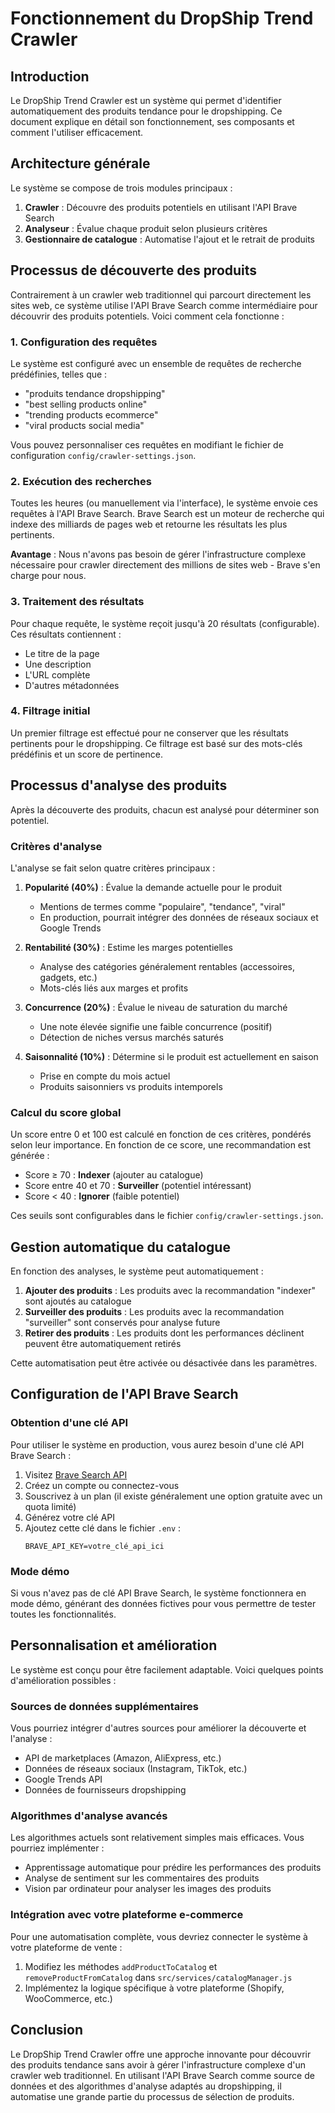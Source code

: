 # Fonctionnement du DropShip Trend Crawler

## Introduction

Le DropShip Trend Crawler est un système qui permet d'identifier automatiquement des produits tendance pour le dropshipping. Ce document explique en détail son fonctionnement, ses composants et comment l'utiliser efficacement.

## Architecture générale

Le système se compose de trois modules principaux :

1. **Crawler** : Découvre des produits potentiels en utilisant l'API Brave Search
2. **Analyseur** : Évalue chaque produit selon plusieurs critères
3. **Gestionnaire de catalogue** : Automatise l'ajout et le retrait de produits

## Processus de découverte des produits

Contrairement à un crawler web traditionnel qui parcourt directement les sites web, ce système utilise l'API Brave Search comme intermédiaire pour découvrir des produits potentiels. Voici comment cela fonctionne :

### 1. Configuration des requêtes

Le système est configuré avec un ensemble de requêtes de recherche prédéfinies, telles que :
- "produits tendance dropshipping"
- "best selling products online"
- "trending products ecommerce"
- "viral products social media"

Vous pouvez personnaliser ces requêtes en modifiant le fichier de configuration `config/crawler-settings.json`.

### 2. Exécution des recherches

Toutes les heures (ou manuellement via l'interface), le système envoie ces requêtes à l'API Brave Search. Brave Search est un moteur de recherche qui indexe des milliards de pages web et retourne les résultats les plus pertinents.

**Avantage** : Nous n'avons pas besoin de gérer l'infrastructure complexe nécessaire pour crawler directement des millions de sites web - Brave s'en charge pour nous.

### 3. Traitement des résultats

Pour chaque requête, le système reçoit jusqu'à 20 résultats (configurable). Ces résultats contiennent :
- Le titre de la page
- Une description
- L'URL complète
- D'autres métadonnées

### 4. Filtrage initial

Un premier filtrage est effectué pour ne conserver que les résultats pertinents pour le dropshipping. Ce filtrage est basé sur des mots-clés prédéfinis et un score de pertinence.

## Processus d'analyse des produits

Après la découverte des produits, chacun est analysé pour déterminer son potentiel. 

### Critères d'analyse

L'analyse se fait selon quatre critères principaux :

1. **Popularité (40%)** : Évalue la demande actuelle pour le produit
   - Mentions de termes comme "populaire", "tendance", "viral"
   - En production, pourrait intégrer des données de réseaux sociaux et Google Trends

2. **Rentabilité (30%)** : Estime les marges potentielles
   - Analyse des catégories généralement rentables (accessoires, gadgets, etc.)
   - Mots-clés liés aux marges et profits

3. **Concurrence (20%)** : Évalue le niveau de saturation du marché
   - Une note élevée signifie une faible concurrence (positif)
   - Détection de niches versus marchés saturés

4. **Saisonnalité (10%)** : Détermine si le produit est actuellement en saison
   - Prise en compte du mois actuel
   - Produits saisonniers vs produits intemporels

### Calcul du score global

Un score entre 0 et 100 est calculé en fonction de ces critères, pondérés selon leur importance. En fonction de ce score, une recommandation est générée :

- Score ≥ 70 : **Indexer** (ajouter au catalogue)
- Score entre 40 et 70 : **Surveiller** (potentiel intéressant)
- Score < 40 : **Ignorer** (faible potentiel)

Ces seuils sont configurables dans le fichier `config/crawler-settings.json`.

## Gestion automatique du catalogue

En fonction des analyses, le système peut automatiquement :

1. **Ajouter des produits** : Les produits avec la recommandation "indexer" sont ajoutés au catalogue
2. **Surveiller des produits** : Les produits avec la recommandation "surveiller" sont conservés pour analyse future
3. **Retirer des produits** : Les produits dont les performances déclinent peuvent être automatiquement retirés

Cette automatisation peut être activée ou désactivée dans les paramètres.

## Configuration de l'API Brave Search

### Obtention d'une clé API

Pour utiliser le système en production, vous aurez besoin d'une clé API Brave Search :

1. Visitez [Brave Search API](https://brave.com/search/api/)
2. Créez un compte ou connectez-vous
3. Souscrivez à un plan (il existe généralement une option gratuite avec un quota limité)
4. Générez votre clé API
5. Ajoutez cette clé dans le fichier `.env` :
   ```
   BRAVE_API_KEY=votre_clé_api_ici
   ```

### Mode démo

Si vous n'avez pas de clé API Brave Search, le système fonctionnera en mode démo, générant des données fictives pour vous permettre de tester toutes les fonctionnalités.

## Personnalisation et amélioration

Le système est conçu pour être facilement adaptable. Voici quelques points d'amélioration possibles :

### Sources de données supplémentaires

Vous pourriez intégrer d'autres sources pour améliorer la découverte et l'analyse :
- API de marketplaces (Amazon, AliExpress, etc.)
- Données de réseaux sociaux (Instagram, TikTok, etc.)
- Google Trends API
- Données de fournisseurs dropshipping

### Algorithmes d'analyse avancés

Les algorithmes actuels sont relativement simples mais efficaces. Vous pourriez implémenter :
- Apprentissage automatique pour prédire les performances des produits
- Analyse de sentiment sur les commentaires des produits
- Vision par ordinateur pour analyser les images des produits

### Intégration avec votre plateforme e-commerce

Pour une automatisation complète, vous devriez connecter le système à votre plateforme de vente :
1. Modifiez les méthodes `addProductToCatalog` et `removeProductFromCatalog` dans `src/services/catalogManager.js`
2. Implémentez la logique spécifique à votre plateforme (Shopify, WooCommerce, etc.)

## Conclusion

Le DropShip Trend Crawler offre une approche innovante pour découvrir des produits tendance sans avoir à gérer l'infrastructure complexe d'un crawler web traditionnel. En utilisant l'API Brave Search comme source de données et des algorithmes d'analyse adaptés au dropshipping, il automatise une grande partie du processus de sélection de produits.
